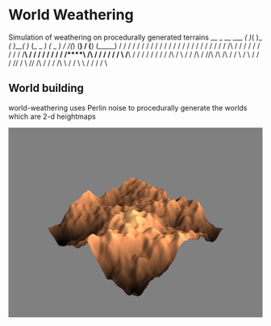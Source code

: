 # World Weathering

Simulation of weathering on procedurally generated terrains
        __   _                __    ___
      _(  )_( )_            _(  )__(   )_
     (_   _    _)          (_    _      _)
    / /(_) (__)            / (__) (_____)
    / / / / / /             / / /   / /
   / / / / /             / / / / / / /
    / /\  / /           / /   / / / /
   / /**\  /           / / / / / / / 
    /****\   /\         / / /   / /
   /      \ /**\     / / / / / / /
  /  /\    /    \   / / /\ / //\  /\      /\ 
 /  /  \  /      \ / / /  \/\/  \/  \  /\/  \/\ 
/  /    \/ /\     \ / /    \ \  /    \/ /   /  \

## World building

world-weathering uses Perlin noise to procedurally generate the worlds which are 2-d heightmaps

![picture](ReadmeContent/pre_erosion_snapshot.png)
